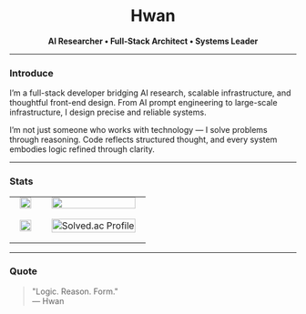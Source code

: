 <h1 align="center">Hwan</h1>
<p align="center"><b>AI Researcher • Full-Stack Architect • Systems Leader</b></p>
<hr>

### Introduce
I’m a full-stack developer bridging AI research, scalable infrastructure, and thoughtful front-end design. From AI prompt engineering to large-scale infrastructure, I design precise and reliable systems.

I’m not just someone who works with technology — I solve problems through reasoning. Code reflects structured thought, and every system embodies logic refined through clarity.
<hr>

### Stats
<table align="center" width="100%">
  <tr>
    <td align="center" style="padding:0 18px;">
      <img src="https://github-readme-streak-stats.herokuapp.com?user=667700996&theme=github-dark-blue&background=0d1117&ring=58a6ff&fire=58a6ff&currStreakLabel=58a6ff&sideLabels=c9d1d9&dates=c9d1d9&currStreakNum=c9d1d9&sideNums=c9d1d9&hide_border=true&count_private=true" width="100%">
    </td>
    <td align="center" style="padding:0 18px;">
      <img src="https://github-readme-stats.vercel.app/api/top-langs?username=667700996&layout=compact&langs_count=4&hide=scss,MDX,css&theme=github_dark&bg_color=0d1117&title_color=58a6ff&text_color=c9d1d9&hide_border=true" width="100%">
    </td>
  </tr>
  <tr>
    <td align="center" style="padding:18px;">
      <img src="https://github-readme-stats.vercel.app/api?username=667700996&show_icons=true&include_all_commits=true&count_private=true&hide=prs,issues,contribs&theme=github_dark&bg_color=0d1117&title_color=58a6ff&text_color=c9d1d9&icon_color=58a6ff&hide_border=true" width="100%">
    </td>
    <td align="center" style="padding:18px;">
      <a href="https://solved.ac/667700996">
        <img src="http://mazassumnida.wtf/api/generate_badge?boj=667700996" alt="Solved.ac Profile" width="100%">
      </a>
    </td>
  </tr>
</table>
<hr>

### Quote
> "Logic. Reason. Form."  
> — Hwan
